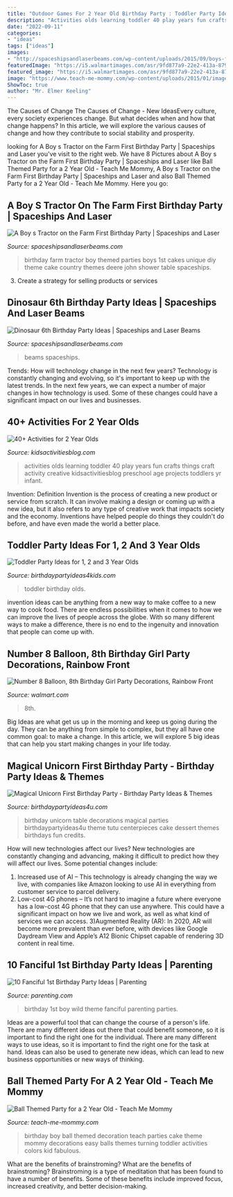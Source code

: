 ```yaml
---
title: "Outdoor Games For 2 Year Old Birthday Party : Toddler Party Ideas For 1, 2 And 3 Year Olds"
description: "Activities olds learning toddler 40 play years fun crafts things craft activity creative kidsactivitiesblog preschool age projects toddlers yr infant"
date: "2022-09-11"
categories:
- "ideas"
tags: ["ideas"]
images:
- "http://spaceshipsandlaserbeams.com/wp-content/uploads/2015/09/boys-farm-tractor-birthday-party-ideas.jpg"
featuredImage: "https://i5.walmartimages.com/asr/9fd877a9-22e2-413a-8791-d8e144f9108b.113fc2be82c9f3095952357cca3dd5d7.jpeg"
featured_image: "https://i5.walmartimages.com/asr/9fd877a9-22e2-413a-8791-d8e144f9108b.113fc2be82c9f3095952357cca3dd5d7.jpeg"
image: "https://www.teach-me-mommy.com/wp-content/uploads/2015/01/image1.jpg"
ShowToc: true
author: "Mr. Elmer Keeling"
---
```



The Causes of Change
The Causes of Change - New IdeasEvery culture, every society experiences change. But what decides when and how that change happens? In this article, we will explore the various causes of change and how they contribute to social stability and prosperity.

	

		
looking for A Boy s Tractor on the Farm First Birthday Party | Spaceships and Laser you've visit to the right web. We have 8 Pictures about A Boy s Tractor on the Farm First Birthday Party | Spaceships and Laser like Ball Themed Party for a 2 Year Old - Teach Me Mommy, A Boy s Tractor on the Farm First Birthday Party | Spaceships and Laser and also Ball Themed Party for a 2 Year Old - Teach Me Mommy. Here you go:
		
    
## A Boy S Tractor On The Farm First Birthday Party | Spaceships And Laser

<img loading=lazy src="http://spaceshipsandlaserbeams.com/wp-content/uploads/2015/09/boys-farm-tractor-birthday-party-ideas.jpg" onerror="this.onerror=null;this.src='https://tse4.mm.bing.net/th?id=OIP.yVRlTJngLYfqcuSpmgwwQQHaLH&amp;pid=15.1';" alt="A Boy s Tractor on the Farm First Birthday Party | Spaceships and Laser">

_Source: spaceshipsandlaserbeams.com_

>birthday farm tractor boy themed parties boys 1st cakes unique diy theme cake country themes deere john shower table spaceships. 

	

3. Create a strategy for selling products or services 

    
## Dinosaur 6th Birthday Party Ideas | Spaceships And Laser Beams

<img loading=lazy src="https://spaceshipsandlaserbeams.com/wp-content/uploads/2015/09/dinosaur-birthday-party-ideas-3034.jpg" onerror="this.onerror=null;this.src='https://tse4.mm.bing.net/th?id=OIP.kf9FfxvNYMViBtaZqsnlYQHaKl&amp;pid=15.1';" alt="Dinosaur 6th Birthday Party Ideas | Spaceships and Laser Beams">

_Source: spaceshipsandlaserbeams.com_

>beams spaceships. 

	

Trends: How will technology change in the next few years?
Technology is constantly changing and evolving, so it's important to keep up with the latest trends. In the next few years, we can expect a number of major changes in how technology is used. Some of these changes could have a significant impact on our lives and businesses.

    
## 40+ Activities For 2 Year Olds

<img loading=lazy src="http://kidsactivitiesblog.com/wp-content/uploads/2013/03/40-activities-for-2-year-olds-feature.jpg" onerror="this.onerror=null;this.src='https://tse4.mm.bing.net/th?id=OIP.WiYAYcwWiRT1xdgAYQWJPQHaLG&amp;pid=15.1';" alt="40+ Activities for 2 Year Olds">

_Source: kidsactivitiesblog.com_

>activities olds learning toddler 40 play years fun crafts things craft activity creative kidsactivitiesblog preschool age projects toddlers yr infant. 

	

Invention: Definition
Invention is the process of creating a new product or service from scratch. It can involve making a design or coming up with a new idea, but it also refers to any type of creative work that impacts society and the economy. Inventions have helped people do things they couldn't do before, and have even made the world a better place.

    
## Toddler Party Ideas For 1, 2 And 3 Year Olds

<img loading=lazy src="https://birthdaypartyideas4kids.com/toddler19.png" onerror="this.onerror=null;this.src='https://tse1.mm.bing.net/th?id=OIP.F68LsNQiY6fjNM6Wo7hBgAHaD7&amp;pid=15.1';" alt="Toddler Party Ideas for 1, 2 and 3 Year Olds">

_Source: birthdaypartyideas4kids.com_

>toddler birthday olds. 

	

invention ideas can be anything from a new way to make coffee to a new way to cook food. There are endless possibilities when it comes to how we can improve the lives of people across the globe. With so many different ways to make a difference, there is no end to the ingenuity and innovation that people can come up with.

    
## Number 8 Balloon, 8th Birthday Girl Party Decorations, Rainbow Front

<img loading=lazy src="https://i5.walmartimages.com/asr/9fd877a9-22e2-413a-8791-d8e144f9108b.113fc2be82c9f3095952357cca3dd5d7.jpeg" onerror="this.onerror=null;this.src='https://tse4.mm.bing.net/th?id=OIP.ySlka6ydO34Ls38WHIRRbwHaHd&amp;pid=15.1';" alt="Number 8 Balloon, 8th Birthday Girl Party Decorations, Rainbow Front">

_Source: walmart.com_

>8th. 

	

Big Ideas are what get us up in the morning and keep us going during the day. They can be anything from simple to complex, but they all have one common goal: to make a change. In this article, we will explore 5 big ideas that can help you start making changes in your life today.

    
## Magical Unicorn First Birthday Party - Birthday Party Ideas &amp; Themes

<img loading=lazy src="http://www.birthdaypartyideas4u.com/wp-content/uploads/2017/04/first-unicorn-birthday-party-tutu-table-skirting1-600x812.jpg" onerror="this.onerror=null;this.src='https://tse1.mm.bing.net/th?id=OIP.skPLNjTbBrjCyS2ARJBAqQHaKB&amp;pid=15.1';" alt="Magical Unicorn First Birthday Party - Birthday Party Ideas &amp; Themes">

_Source: birthdaypartyideas4u.com_

>birthday unicorn table decorations magical parties birthdaypartyideas4u theme tutu centerpieces cake dessert themes birthdays fun credits. 

	

How will new technologies affect our lives?
New technologies are constantly changing and advancing, making it difficult to predict how they will affect our lives. Some potential changes include: 
1) Increased use of AI – This technology is already changing the way we live, with companies like Amazon looking to use AI in everything from customer service to parcel delivery. 
2) Low-cost 4G phones – It’s not hard to imagine a future where everyone has a low-cost 4G phone that they can use anywhere. This could have a significant impact on how we live and work, as well as what kind of services we can access. 
3)Augmented Reality (AR): In 2020, AR will become more prevalent than ever before, with devices like Google Daydream View and Apple’s A12 Bionic Chipset capable of rendering 3D content in real time.

    
## 10 Fanciful 1st Birthday Party Ideas | Parenting

<img loading=lazy src="https://images.parenting.mdpcdn.com/sites/parenting.com/files/styles/facebook_og_image/public/wild-one1_0.JPG?itok=5KRmVrFq" onerror="this.onerror=null;this.src='https://tse4.mm.bing.net/th?id=OIP.VHMUfcl2NSmhBMDNAtQ_eAHaHa&amp;pid=15.1';" alt="10 Fanciful 1st Birthday Party Ideas | Parenting">

_Source: parenting.com_

>birthday 1st boy wild theme fanciful parenting parties. 

	

Ideas are a powerful tool that can change the course of a person's life. There are many different ideas out there that could benefit someone, so it is important to find the right one for the individual. There are many different ways to use ideas, so it is important to find the right one for the task at hand. Ideas can also be used to generate new ideas, which can lead to new business opportunities or new ways of thinking.

    
## Ball Themed Party For A 2 Year Old - Teach Me Mommy

<img loading=lazy src="https://www.teach-me-mommy.com/wp-content/uploads/2015/01/image1.jpg" onerror="this.onerror=null;this.src='https://tse3.mm.bing.net/th?id=OIP.g0R3dJ3-IiBAeKrynZzHOgHaJW&amp;pid=15.1';" alt="Ball Themed Party for a 2 Year Old - Teach Me Mommy">

_Source: teach-me-mommy.com_

>birthday boy ball themed decoration teach parties cake theme mommy decorations easy balls themes turning toddler activities colors kid fabulous. 

	

What are the benefits of brainstroming?
What are the benefits of brainstroming? Brainstroming is a type of meditation that has been found to have a number of benefits. Some of these benefits include improved focus, increased creativity, and better decision-making.

